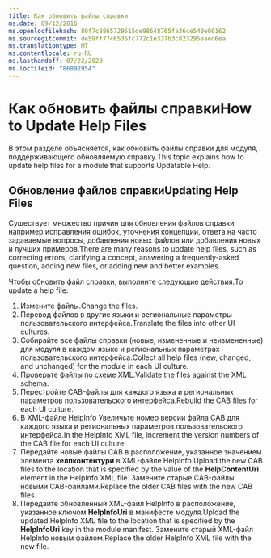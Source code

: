 ```yaml
---
title: Как обновить файлы справки
ms.date: 09/12/2016
ms.openlocfilehash: 80f7c8865729515de98648765fa36ce540e00162
ms.sourcegitcommit: de59ff77c6535fc772c1e327b3c823295eaed6ea
ms.translationtype: MT
ms.contentlocale: ru-RU
ms.lasthandoff: 07/22/2020
ms.locfileid: "86892954"
---
```

# <a name="how-to-update-help-files"></a><span data-ttu-id="b1540-102">Как обновить файлы справки</span><span class="sxs-lookup"><span data-stu-id="b1540-102">How to Update Help Files</span></span>

<span data-ttu-id="b1540-103">В этом разделе объясняется, как обновить файлы справки для модуля, поддерживающего обновляемую справку.</span><span class="sxs-lookup"><span data-stu-id="b1540-103">This topic explains how to update help files for a module that supports Updatable Help.</span></span>

## <a name="updating-help-files"></a><span data-ttu-id="b1540-104">Обновление файлов справки</span><span class="sxs-lookup"><span data-stu-id="b1540-104">Updating Help Files</span></span>

<span data-ttu-id="b1540-105">Существует множество причин для обновления файлов справки, например исправления ошибок, уточнения концепции, ответа на часто задаваемые вопросы, добавления новых файлов или добавления новых и лучших примеров.</span><span class="sxs-lookup"><span data-stu-id="b1540-105">There are many reasons to update help files, such as correcting errors, clarifying a concept, answering a frequently-asked question, adding new files, or adding new and better examples.</span></span>

<span data-ttu-id="b1540-106">Чтобы обновить файл справки, выполните следующие действия.</span><span class="sxs-lookup"><span data-stu-id="b1540-106">To update a help file:</span></span>

1. <span data-ttu-id="b1540-107">Измените файлы.</span><span class="sxs-lookup"><span data-stu-id="b1540-107">Change the files.</span></span>
1. <span data-ttu-id="b1540-108">Перевод файлов в другие языки и региональные параметры пользовательского интерфейса.</span><span class="sxs-lookup"><span data-stu-id="b1540-108">Translate the files into other UI cultures.</span></span>
1. <span data-ttu-id="b1540-109">Собирайте все файлы справки (новые, измененные и неизмененные) для модуля в каждом языке и региональных параметрах пользовательского интерфейса.</span><span class="sxs-lookup"><span data-stu-id="b1540-109">Collect all help files (new, changed, and unchanged) for the module in each UI culture.</span></span>
1. <span data-ttu-id="b1540-110">Проверьте файлы по схеме XML.</span><span class="sxs-lookup"><span data-stu-id="b1540-110">Validate the files against the XML schema.</span></span>
1. <span data-ttu-id="b1540-111">Перестройте CAB-файлы для каждого языка и региональных параметров пользовательского интерфейса.</span><span class="sxs-lookup"><span data-stu-id="b1540-111">Rebuild the CAB files for each UI culture.</span></span>
1. <span data-ttu-id="b1540-112">В XML-файле HelpInfo Увеличьте номер версии файла CAB для каждого языка и региональных параметров пользовательского интерфейса.</span><span class="sxs-lookup"><span data-stu-id="b1540-112">In the HelpInfo XML file, increment the version numbers of the CAB file for each UI culture.</span></span>
1. <span data-ttu-id="b1540-113">Передайте новые файлы CAB в расположение, указанное значением элемента **хелпконтентури** в XML-файле HelpInfo.</span><span class="sxs-lookup"><span data-stu-id="b1540-113">Upload the new CAB files to the location that is specified by the value of the **HelpContentUri** element in the HelpInfo XML file.</span></span> <span data-ttu-id="b1540-114">Замените старые CAB-файлы новыми CAB-файлами.</span><span class="sxs-lookup"><span data-stu-id="b1540-114">Replace the older CAB files with the new CAB files.</span></span>
1. <span data-ttu-id="b1540-115">Передайте обновленный XML-файл HelpInfo в расположение, указанное ключом **HelpInfoUri** в манифесте модуля.</span><span class="sxs-lookup"><span data-stu-id="b1540-115">Upload the updated HelpInfo XML file to the location that is specified by the **HelpInfoUri** key in the module manifest.</span></span> <span data-ttu-id="b1540-116">Замените старый XML-файл HelpInfo новым файлом.</span><span class="sxs-lookup"><span data-stu-id="b1540-116">Replace the older HelpInfo XML file with the new file.</span></span>

